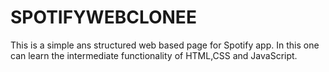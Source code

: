 # SPOTIFYWEBCLONEE
This is a simple ans structured web based page for Spotify app. In  this one can learn the intermediate functionality of HTML,CSS and JavaScript. 
